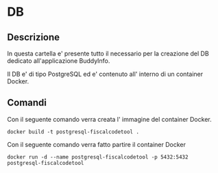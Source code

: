 # DB

## Descrizione

In questa cartella e' presente tutto il necessario per la creazione del DB dedicato all'applicazione BuddyInfo.

Il DB e' di tipo PostgreSQL ed e' contenuto all' interno di un container Docker.


## Comandi

Con il seguente comando verra creata l' immagine del container Docker.

    docker build -t postgresql-fiscalcodetool .

Con il seguente comando verra fatto partire il container Docker

    docker run -d --name postgresql-fiscalcodetool -p 5432:5432 postgresql-fiscalcodetool